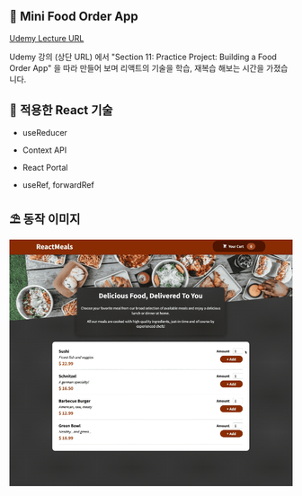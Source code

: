 ## 🍔 Mini Food Order App

[Udemy Lecture URL](https://www.udemy.com/course/best-react/)

Udemy 강의 (상단 URL) 에서 "Section 11: Practice Project: Building a Food Order App" 을 따라 만들어 보며 리액트의 기술을 학습, 재복습 해보는 시간을 가졌습니다.

## 🎨 적용한 React 기술

- useReducer

- Context API

- React Portal

- useRef, forwardRef

## ⛱ 동작 이미지

![](./src/assets/foodOrderApp.gif)
